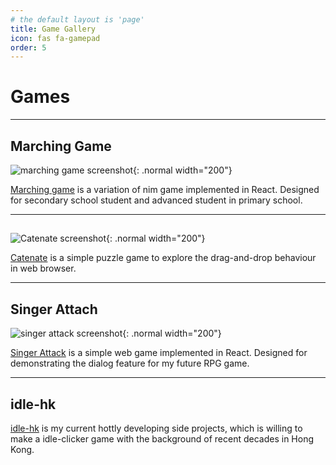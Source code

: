 ```yaml
---
# the default layout is 'page'
title: Game Gallery
icon: fas fa-gamepad
order: 5
---
```


# Games
---
## Marching Game

![marching game screenshot](/apps/marching-game.png){: .normal width="200"}

[Marching game](https://marching.chunlaw.io) is a variation of nim game implemented in React. Designed for secondary school student and advanced student in primary school.

---
## 

![Catenate screenshot](https://catenate.chunlaw.io/share.png){: .normal width="200"}

[Catenate](https://catenate.chunlaw.io/) is a simple puzzle game to explore the drag-and-drop behaviour in web browser. 

---
## Singer Attach

![singer attack screenshot](https://catenate.chunlaw.io/share.png){: .normal width="200"}

[Singer Attack](https://singerattack.chunlaw.io/) is a simple web game implemented in React. Designed for demonstrating the dialog feature for my future RPG game.

---

## idle-hk

[idle-hk](https://github.com/chunlaw/idle-hk) is my current hottly developing side projects, which is willing to make a idle-clicker game with the background of recent decades in Hong Kong.